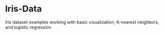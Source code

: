 # Iris-Data

Iris dataset examples working with basic visualization, K-nearest neighbors, and logistic regression
